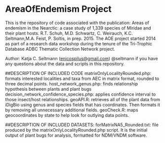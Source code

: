#  AreaOfEndemism Project
This is the repository of code associated with the publication: Areas of endemism in the Nearctic: a case study of 1,339 species of Miridae and their plant hosts. R.T. Schuh, M.D. Schwartz, C. Weirauch, K.C. Seltmann,M.A. Feist, P. Soltis, in prep. 2015. The AOE project started 2014 as part of a research data workshop during the tenure of the Tri-Trophic Database ADBC Thematic Collection Network project.

Author: Katja C. Seltmann (enicospilus@gmail.com) @seltmann if you have any questions about the data and scripts in this repository.

##DESCRIPTION OF INCLUDED CODE 
matrixOnlyLocalityRounded.php: formats interested localities and taxa from AEC in matrix format, rounded to three decimal points.
host_network_genus.php: finds relationship hypothesis between plants and plant bugs
decision_network_confidence_species.php: applies confidence interval to those insect/host relationships.
geoAPI.R: retrieves all of the plant data from iDigBio using genus and species fields that has coordinates. Then formats it by removing all unnecessary additional fields.
geoCheck.R: maps geocoordinates by state to help look for outlying data points.

##DESCRIPTION OF INCLUDED DATASETS:
forMatrixNA5_Rounded.txt: file produced by the matrixOnlyLocalityRounded.php script. It is the initial output of plant bugs for analysis, formatted for NDM/VNDM software.



